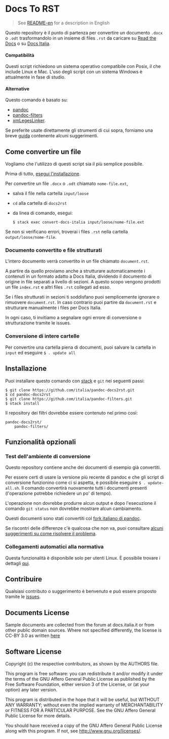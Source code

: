 
# Docs To RST

> See [README-en](README-en.md) for a description in English

Questo repository è il punto di partenza per convertire un documento
`.docx` o `.odt` trasformandolo in un insieme di files `.rst` da
caricare su [Read the Docs](http://readthedocs.org/) o su [Docs
Italia](http://docs.italia.it/).

#### Compatibilità

Questi script richiedono un sistema operativo compatibile con Posix,
il che include Linux e Mac. L'uso degli script con un sistema Windows
è attualmente in fase di studio. 

#### Alternative

Questo comando è basato su:

- [pandoc](pandoc.org)
- [pandoc-filters](https://github.com/italia/pandoc-filters)
- [xmLegesLinker](http://www.ittig.cnr.it/lab/xmleges/xmlegeslinker/).

Se preferite usate direttamente gli strumenti di cui sopra, forniamo
una breve
[guida](https://github.com/italia/pandoc-docs2rst/blob/master/guida.md)
contenente alcuni suggerimenti.

## Come convertire un file

Vogliamo che l'utilizzo di questi script sia il più semplice
possibile. 

Prima di tutto, [esegui l'installazione](#installazione).

Per convertire un file `.docx` o `.odt` chiamato `nome-file.ext`,

- salva il file nella cartella `input/loose`

- `cd` alla cartella di `docs2rst`

- da linea di comando, esegui:

      $ stack exec convert-docs-italia input/loose/nome-file.ext

Se non si verificano errori, troverai i files `.rst` nella cartella
`output/loose/nome-file`.

### Documento convertito e file strutturati

L'intero documento verrà convertito in un file chiamato `document.rst`. 

A partire da quello proviamo anche a strutturare automaticamente i
contenuti in un formato adatto a Docs Italia, dividendo il documento di origine
in file separati a livello di sezioni. A questo scopo vengono prodotti un file
`index.rst` e altri files `.rst` collegati ad esso.

Se i files strutturati in sezioni ti soddisfano puoi semplicemente
ignorare o rimuovere `document.rst`. In caso contrario puoi partire da
`document.rst` e strutturare manualmente i files per Docs Italia.

In ogni caso, ti invitiamo a segnalare ogni errore di conversione o
strutturazione tramite le issues.

### Conversione di intere cartelle

Per convertire una cartella piena di documenti, puoi
salvare la cartella in `input` ed eseguire `$ . update all`

## Installazione

Puoi installare questo comando con
[stack](https://docs.haskellstack.org/en/stable/README/#how-to-install)
e `git` nei seguenti passi:

    $ git clone https://github.com/italia/pandoc-docs2rst.git
    $ cd pandoc-docs2rst
    $ git clone https://github.com/italia/pandoc-filters.git
    $ stack install

Il repository dei filtri dovrebbe essere contenuto nel primo così:

    pandoc-docs2rst/
        pandoc-filters/

## Funzionalità opzionali

### Test dell'ambiente di conversione

Questo repository contiene anche dei documenti di esempio già convertiti. 

Per essere certi di usare la versione più recente di pandoc e che gli
script di conversione funzionino come ci si aspetta, è possibile eseguire
`$ . update-all.sh`. Il comando convertirà nuovamente tutti i documenti presenti 
(l'operazione potrebbe richiedere un po' di tempo). 

L'operazione non dovrebbe produrre alcun output e dopo l'esecuzione il 
comando `git status` non dovrebbe mostrare alcun cambiamento.

Questi documenti sono stati convertiti col 
[fork italiano di pandoc](https://github.com/italia/pandoc).

Se riscontri delle differenze c'è qualcosa che non va, puoi consultare
[alcuni suggerimenti su come risolvere il problema](https://github.com/italia/pandoc-docs2rst/blob/master/in-caso-di-differenze.md).

### Collegamenti automatici alla normativa

Questa funzionalità è disponibile solo per utenti Linux. È possibile trovare i
dettagli [qui](https://github.com/italia/pandoc-docs2rst/blob/master/link-normattiva.md).

## Contribuire

Qualsiasi contributo o suggerimento è benvenuto e può
essere proposto tramite le [issues](https://github.com/italia/pandoc-docs2rst/issues).

## Documents License

Sample documents are collected from the forum at docs.italia.it or
from other public domain sources. Where not specified differently, the
license is CC-BY 3.0 as written
[here](https://developers.italia.it/en/note-legali/)

## Software License

Copyright (c) the respective contributors, as shown by the AUTHORS file.

This program is free software: you can redistribute it and/or modify
it under the terms of the GNU Affero General Public License as published
by the Free Software Foundation, either version 3 of the License, or
(at your option) any later version.

This program is distributed in the hope that it will be useful,
but WITHOUT ANY WARRANTY; without even the implied warranty of
MERCHANTABILITY or FITNESS FOR A PARTICULAR PURPOSE.  See the
GNU Affero General Public License for more details.

You should have received a copy of the GNU Affero General Public License
along with this program.  If not, see <http://www.gnu.org/licenses/>.
